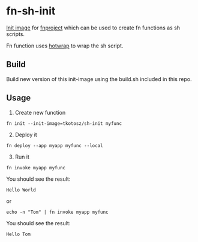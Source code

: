 # fn-sh-init

[Init image](https://github.com/fnproject/docs/blob/master/cli/how-to/create-init-image.md) for [fnproject](https://github.com/fnproject) which can be used to create fn functions as sh scripts.

Fn function uses [hotwrap](https://github.com/fnproject/hotwrap) to wrap the sh script.

## Build

Build new version of this init-image using the build.sh included in this repo.

## Usage

1. Create new function
```
fn init --init-image=tkotosz/sh-init myfunc
```

2. Deploy it
```
fn deploy --app myapp myfunc --local
```

3. Run it
```
fn invoke myapp myfunc
```
You should see the result:
```
Hello World
```

or

```
echo -n "Tom" | fn invoke myapp myfunc
```
You should see the result:
```
Hello Tom
```
